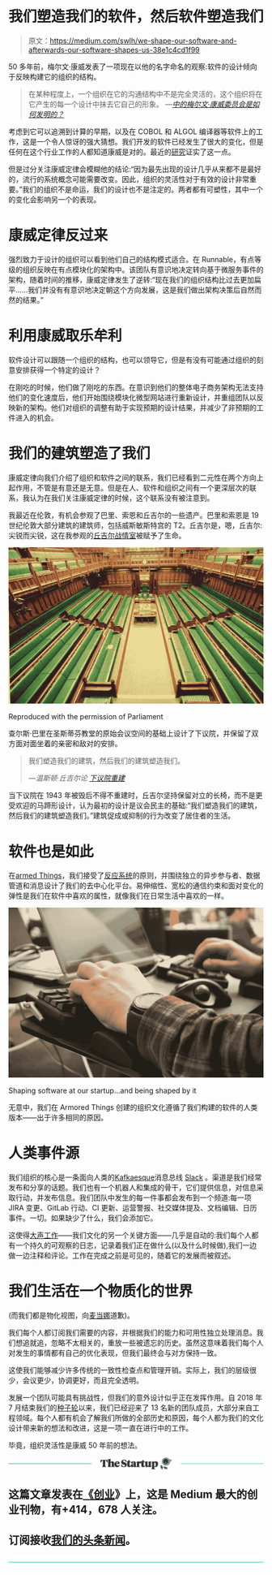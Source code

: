 # 我们塑造我们的软件，然后软件塑造我们

> 原文：<https://medium.com/swlh/we-shape-our-software-and-afterwards-our-software-shapes-us-38e1c4cd1f99>

50 多年前，梅尔文·康威发表了一项现在以他的名字命名的观察:软件的设计倾向于反映构建它的组织的结构。

> 在某种程度上，一个组织在它的沟通结构中不是完全灵活的，这个组织将在它产生的每一个设计中抹去它自己的形象。
> *—*[*中的梅尔文·康威委员会是如何发明的？*](http://www.melconway.com/research/committees.html)

考虑到它可以追溯到计算的早期，以及在 COBOL 和 ALGOL 编译器等软件上的工作，这是一个令人惊讶的强大猜想。我们开发的软件已经发生了很大的变化，但是任何在这个行业工作的人都知道康威是对的。最近的[研究](http://www.hbs.edu/research/pdf/08-039.pdf)证实了这一点。

但是过分关注康威定律会模糊他的结论:“因为最先出现的设计几乎从来都不是最好的，流行的系统概念可能需要改变。因此，组织的灵活性对于有效的设计非常重要。”我们的组织不是命运，我们的设计也不是注定的。两者都有可塑性，其中一个的变化会影响另一个的表现。

# 康威定律反过来

强烈致力于设计的组织可以看到他们自己的结构模式适合。在 Runnable，有点等级的组织反映在有点模块化的架构中。该团队有意识地决定转向基于微服务事件的架构，随着时间的推移，康威定律发生了逆转:“现在我们的组织结构比过去更加扁平……我们并没有有意识地决定朝这个方向发展，这是我们做出架构决策后自然而然的结果。”

# 利用康威取乐牟利

软件设计可以跟随一个组织的结构，也可以领导它，但是有没有可能通过组织的刻意安排获得一个特定的设计？

在刚吃的时候，他们做了刚吃的东西。在意识到他们的整体电子商务架构无法支持他们的变化速度后，他们开始围绕模块化微型网站进行重新设计，并重组团队以反映新的架构。他们对组织的调整有助于实现预期的设计结果，并减少了非预期的工件进入的机会。

# 我们的建筑塑造了我们

康威定律向我们介绍了组织和软件之间的联系，我们已经看到二元性在两个方向上起作用，不管是有意还是无意。但是在人、软件和组织之间有一个更深层次的联系，我认为在我们关注康威定律的时候，这个联系没有被注意到。

我最近在伦敦，有机会参观了巴里、索恩和丘吉尔的一些遗产。巴里和索恩是 19 世纪伦敦大部分建筑的建筑师，包括威斯敏斯特宫的 T2。丘吉尔是，嗯，丘吉尔:尖锐而尖锐，这在我参观的[丘吉尔战情室](https://www.iwm.org.uk/visits/churchill-war-rooms)被赋予了生命。

[![](img/bdb975d224a4efec820d238ffc0a027f.png)](https://www.flickr.com/photos/uk_parliament/2701153820)

Reproduced with the permission of Parliament

查尔斯·巴里在圣斯蒂芬教堂的原始会议空间的基础上设计了下议院，并保留了双方面对面坐着的亲密和敌对的安排。

> 我们塑造我们的建筑，然后我们的建筑塑造我们。
> 
> *—温斯顿·丘吉尔论* [*下议院重建*](https://api.parliament.uk/historic-hansard/commons/1943/oct/28/house-of-commons-rebuilding)

当下议院在 1943 年被毁后不得不重建时，丘吉尔坚持保留对立的长椅，而不是更受欢迎的马蹄形设计，认为最初的设计是议会民主的基础:“我们塑造我们的建筑，然后我们的建筑塑造我们。”建筑促成或抑制的行为改变了居住者的生活。

# 软件也是如此

在[armed Things](https://www.armoredthings.com/)，我们接受了[反应系统](https://www.reactivemanifesto.org/)的原则，并围绕独立的异步参与者、数据管道和消息设计了我们的去中心化平台。易伸缩性、宽松的通信约束和面对变化的弹性是我们在软件中喜欢的属性，就像我们在日常生活中喜欢的一样。

![](img/faca93d6fc42b7778d80f31a482ea349.png)

Shaping software at our startup…and being shaped by it

无意中，我们在 Armored Things 创建的组织文化遵循了我们构建的软件的人类版本——出于许多相同的原因。

# 人类事件源

我们组织的核心是一条面向人类的[Kafkaesque](http://kafka.apache.org/intro.html)消息总线 [Slack](https://slack.com/) 。渠道是我们经常发布和分享的话题。我们也有一个机器人和集成的骨干，它们提供信息，对信息采取行动，并发布信息。我们团队中发生的每一件事都会发布到一个频道:每一项 JIRA 变更、GitLab 行动、CI 更新、运营警报、社交媒体提及、文档编辑、日历事件。一切。如果缺少了什么，我们会添加它。

这使得[大声工作](https://thebryceswrite.com/2010/11/29/when-will-we-work-out-loud-soon/)——我们文化的另一个关键方面——几乎是自动的:我们每个人都有一个持久的可观察的日志，记录着我们正在做什么(以及什么时候做),我们一边做一边注释和评论。工作在完成之前是可见的，随着它的发展而被叙述。

# 我们生活在一个物质化的世界

(而我们都是物化视图，向[麦当娜](https://www.youtube.com/watch?v=6p-lDYPR2P8)道歉)。

我们每个人都订阅我们需要的内容，并根据我们的能力和可用性独立处理消息。我们想追就追，忽略不太相关的，重放一些被遗忘的历史。虽然这意味着我们每个人对发生的事情都有自己的优化表现，但我们最终会与对方保持一致。

这使我们能够减少许多传统的一致性检查点和管理开销。实际上，我们的层级很少，会议更少，协调更好，而且完全透明。

发展一个团队可能具有挑战性，但我们的意外设计似乎正在发挥作用。自 2018 年 7 月结束我们的[种子轮](https://www.americaninno.com/boston/funding-boston/armored-things-raises-5-5m-seed-round-to-predict-trends-in-crowd-behavior/)以来，我们已经迎来了 13 名新的团队成员，大部分来自工程领域。每个人都有机会了解我们所做的全部历史和原因，每个人都为我们的文化设计带来新的想法和改进，这是一项一直在进行中的工作。

毕竟，组织灵活性是康威 50 年前的想法。

[![](img/308a8d84fb9b2fab43d66c117fcc4bb4.png)](https://medium.com/swlh)

## 这篇文章发表在[《创业](https://medium.com/swlh)》上，这是 Medium 最大的创业刊物，有+414，678 人关注。

## 订阅接收[我们的头条新闻](http://growthsupply.com/the-startup-newsletter/)。

[![](img/b0164736ea17a63403e660de5dedf91a.png)](https://medium.com/swlh)